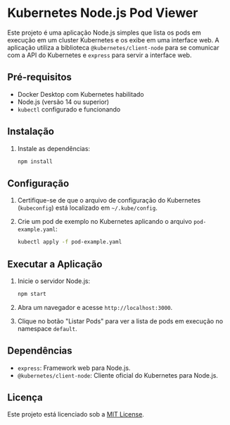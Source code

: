 # Kubernetes Node.js Pod Viewer

Este projeto é uma aplicação Node.js simples que lista os pods em execução em um cluster Kubernetes e os exibe em uma interface web. A aplicação utiliza a biblioteca `@kubernetes/client-node` para se comunicar com a API do Kubernetes e `express` para servir a interface web.

## Pré-requisitos

- Docker Desktop com Kubernetes habilitado
- Node.js (versão 14 ou superior)
- `kubectl` configurado e funcionando

## Instalação

1. Instale as dependências:

    ```sh
    npm install
    ```

## Configuração

1. Certifique-se de que o arquivo de configuração do Kubernetes (`kubeconfig`) está localizado em `~/.kube/config`.

2. Crie um pod de exemplo no Kubernetes aplicando o arquivo `pod-example.yaml`:

    ```sh
    kubectl apply -f pod-example.yaml
    ```

## Executar a Aplicação

1. Inicie o servidor Node.js:

    ```sh
    npm start
    ```

2. Abra um navegador e acesse `http://localhost:3000`.

3. Clique no botão "Listar Pods" para ver a lista de pods em execução no namespace `default`.


## Dependências

- `express`: Framework web para Node.js.
- `@kubernetes/client-node`: Cliente oficial do Kubernetes para Node.js.

## Licença

Este projeto está licenciado sob a [MIT License](LICENSE).